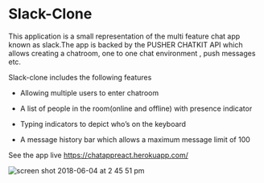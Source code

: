 # Slack-Clone
This application is a small representation  of the multi feature chat app known as slack.The app is backed by  the PUSHER CHATKIT API which allows creating a chatroom, one to one chat environment , push messages etc.

Slack-clone includes the following features

 - Allowing multiple users to enter chatroom
  
 - A list of people in the room(online and offline) with presence indicator
  
 - Typing indicators to depict who’s on the keyboard
  
 - A message history bar which allows a maximum message limit of 100

See the app live  https://chatappreact.herokuapp.com/

![screen shot 2018-06-04 at 2 45 51 pm](https://user-images.githubusercontent.com/20151526/40912397-0ab02d84-680f-11e8-9a2e-d9b7ceeaf947.png)
